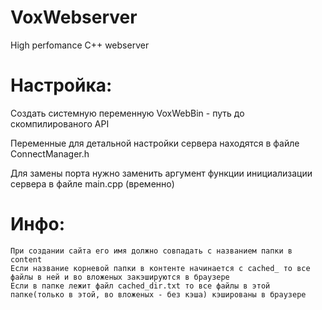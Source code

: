 # VoxWebserver
High perfomance C++ webserver

# Настройка:
  Создать системную переменную VoxWebBin - путь до скомпилированого API
  
  Переменные для детальной настройки сервера находятся в файле ConnectManager.h
  
  Для замены порта нужно заменить аргумент функции инициализации сервера в файле main.cpp (временно)
  
# Инфо:
	При создании сайта его имя должно совпадать с названием папки в сontent
	Если название корневой папки в контенте начинается с cached_ то все файлы в ней и во вложеных закэшируются в браузере
	Если в папке лежит файл cached_dir.txt то все файлы в этой папке(только в этой, во вложеных - без кэша) кэшированы в браузере
